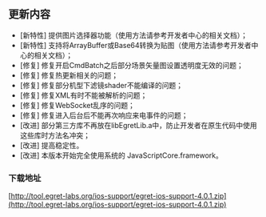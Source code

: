 ## 更新内容

* [新特性] 提供图片选择器功能（使用方法请参考开发者中心的相关文档）；
* [新特性] 支持将ArrayBuffer或Base64转换为贴图（使用方法请参考开发者中心的相关文档）；
* [修复] 修复开启CmdBatch之后部分场景矢量图设置透明度无效的问题；
* [修复] 修复热更新相关的问题；
* [修复] 修复部分机型下滤镜shader不能编译的问题；
* [修复] 修复XML有时不能被解析的问题；
* [修复] 修复WebSocket乱序的问题；
* [修复] 修复进入后台后不能再次响应来电事件的问题；
* [改进] 部分第三方库不再放在libEgretLib.a中，防止开发者在原生代码中使用这些库时方法名冲突；
* [改进] 提高稳定性。
* [改进] 本版本开始完全使用系统的 JavaScriptCore.framework。

### 下载地址

[http://tool.egret-labs.org/ios-support/egret-ios-support-4.0.1.zip](http://tool.egret-labs.org/ios-support/egret-ios-support-4.0.1.zip)
